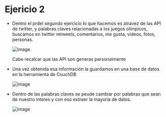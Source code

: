 # Ejericio 2
* Dentro el prdel segundo ejercicio lo que hacemos es atravez de las API de twitter, y palabras claves relacionadas a los juegos olimpicos, buscamos en twitter retweets, comentarios, me gusta, videos, fotos, personas.

  ![image](https://user-images.githubusercontent.com/65980001/127722983-df1ef216-aa21-4feb-abc1-41911fa46c95.png)

  Cabe recalcar que las API son generas personalmente
  
* Una vez obtenida esa información la guardamos en una base de datos en la herramienta de CouchDB

  ![image](https://user-images.githubusercontent.com/65980001/127723028-1ed5550c-0cc6-4430-9366-593ddc4e666f.png)

* Dentro de las palabras claves se peude cambiar por palabras que sean de nuestro interes y con eso extraer la mayoría de datos.
 
  ![image](https://user-images.githubusercontent.com/65980001/127723569-6362a99e-b0c8-41ec-b54e-d7ec3be69fcf.png)
